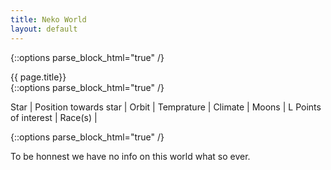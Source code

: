 ```yaml
---
title: Neko World 
layout: default
---
```

{::options parse_block_html="true" /}
<div class="row">
<div class="col-md-3">
<div class="panel panel-default no-padding">
<div class="panel-heading">
{{ page.title}}
</div>
<div class="panel-body">
</div>
<div class="panel-body">
{::options parse_block_html="true" /}

Star | 
Position towards star | 
Orbit | 
Temprature | 
Climate | 
Moons | L
Points of interest | 
Race(s) | 

</div>
</div>
</div>
<div class="col-md-9">
{::options parse_block_html="true" /}


To be honnest we have no info on this world what so ever.


</div>
</div>
